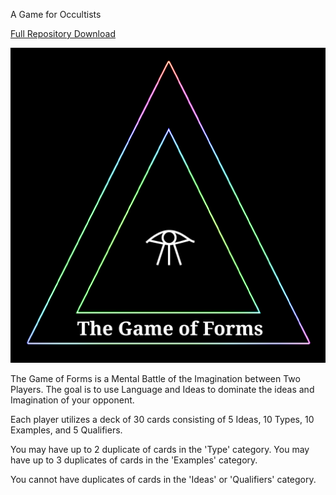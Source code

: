 A Game for Occultists  

[Full Repository Download](https://github.com/Az-Neter/The-Game-of-Forms/archive/refs/heads/main.zip)

![Logo](https://github.com/Az-Neter/The-Game-of-Forms/blob/main/Logos/Logo.png?raw=true)

The Game of Forms is a Mental Battle of the Imagination between Two Players. 
The goal is to use Language and Ideas to dominate the ideas and Imagination of your opponent.

Each player utilizes a deck of 30 cards consisting of 5 Ideas, 10 Types, 10 Examples, and 5 Qualifiers.

You may have up to 2 duplicate of cards in the 'Type' category.
You may have up to 3 duplicates of cards in the 'Examples' category.

You cannot have duplicates of cards in the 'Ideas' or 'Qualifiers' category.  
